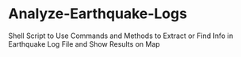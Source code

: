 # Analyze-Earthquake-Logs
Shell Script to Use Commands and Methods to Extract or Find Info in Earthquake Log File and Show Results on Map
